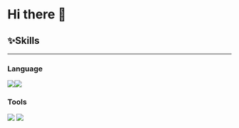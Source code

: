 # Hi there 👋

## ✨Skills
------------------------------------------
### Language
<img src="https://img.shields.io/badge/Python-3776AB?style=flat-square&logo=Python&logoColor=white"/><img src="https://img.shields.io/badge/C++-00599C?style=flat-square&logo=C++&logoColor=white"/>

### Tools
<img src="https://img.shields.io/badge/Unity-FFFFFF?style=flat-squar&logo=Unity&logoColor=black"/>
<img src="https://img.shields.io/badge/GitHub-181717?style=flat-squar&logo=GitHub&logoColor=black"/>

<!--
**yoonjiii218/yoonjiii218** is a ✨ _special_ ✨ repository because its `README.md` (this file) appears on your GitHub profile.

Here are some ideas to get you started:

- 🔭 I’m currently working on ...
- 🌱 I’m currently learning ...
- 👯 I’m looking to collaborate on ...
- 🤔 I’m looking for help with ...
- 💬 Ask me about ...
- 📫 How to reach me: ...
- 😄 Pronouns: ...
- ⚡ Fun fact: ...
-->
